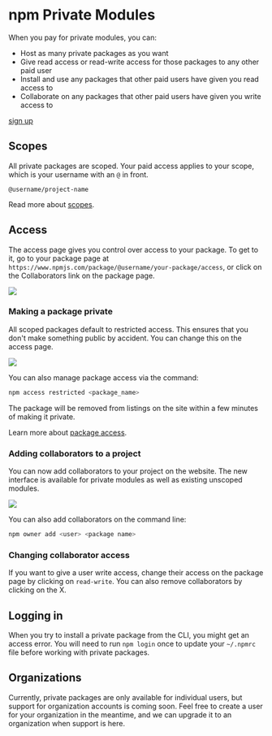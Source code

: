 <hgroup>
<h1>npm Private Modules</h1>
</hgroup>

When you pay for private modules, you can:

- Host as many private packages as you want
- Give read access or read-write access for those packages to any other paid user
- Install and use any packages that other paid users have given you read access to
- Collaborate on any packages that other paid users have given you write access to

<a class="button" href="https://www.npmjs.com/settings/billing">sign up</a>

## Scopes

All private packages are scoped. Your paid access applies to your scope, which is your username with an `@` in front.

```
@username/project-name
````

Read more about [scopes](https://docs.npmjs.com/getting-started/scoped-packages).

## Access

The access page gives you control over access to your package. To get to it, go to your package page at `https://www.npmjs.com/package/@username/your-package/access`, or click on the Collaborators link on the package page.

<p class="centered">
  <img src="http://npmblog-images.surge.sh/static-pages/collaborators-page.png" class="bordered">
</p>

### Making a package private

All scoped packages default to restricted access. This ensures that you don't make something public by accident. You can change this on the access page.

<p class="centered">
  <img src="http://npmblog-images.surge.sh/static-pages/make-private-ui.gif" class="bordered">
</p>

You can also manage package access via the command:

```sh
npm access restricted <package_name>
```

The package will be removed from listings on the site within a few minutes of making it private.

Learn more about [package access](@LINK).

### Adding collaborators to a project

You can now add collaborators to your project on the website. The new interface is available for
private modules as well as existing unscoped modules.

<p class="centered">
  <img src="http://npmblog-images.surge.sh/static-pages/add-collaborator.gif" class="bordered">
</p>

You can also add collaborators on the command line:

```sh
npm owner add <user> <package name>
```

### Changing collaborator access

If you want to give a user write access, change their access on the package page by clicking on `read-write`. You can also remove collaborators by clicking on the X.


## Logging in

When you try to install a private package from the CLI, you might get an access error. You will need to run `npm login` once to update your `~/.npmrc` file before working with private packages.

## Organizations

Currently, private packages are only available for individual users, but support for organization accounts is coming soon. Feel free to create a user for your organization in the meantime, and we can upgrade it to an organization when support is here.

